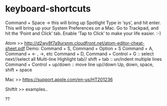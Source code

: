# keyboard-shortcuts
Command + Space → this will bring up Spotlight
Type in ‘sys’, and hit enter. This will bring up your System Preferences on a Mac.
Go to Trackpad, and hit the ‘Point and Click’ tab. Enable ‘Tap to Click’ to make your life easier. :-)

Atom >> http://d2wy8f7a9ursnm.cloudfront.net/atom-editor-cheat-sheet.pdf
Demo:
	Command + S, Command + Option + S
	Command + A, Command + ← , →,  etc
	Command + D, Command + Control + G	::	select next//select all
	Multi-line Highlight tab// shift + tab	::	un/indent multiple lines
	Command + Control + up/down 	:: 	move line up//down
	Up, down, space, shift + space

Mac >> https://support.apple.com/en-us/HT201236

ShiftIt >>   examples..

??
